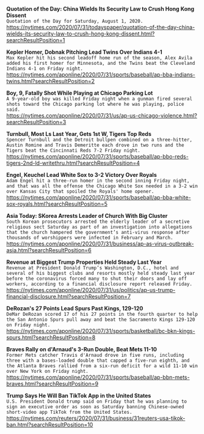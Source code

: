 **Quotation of the Day: China Wields Its Security Law to Crush Hong Kong Dissent**\
`Quotation of the Day for Saturday, August 1, 2020.`\
https://nytimes.com/2020/07/31/todayspaper/quotation-of-the-day-china-wields-its-security-law-to-crush-hong-kong-dissent.html?searchResultPosition=1

**Kepler Homer, Dobnak Pitching Lead Twins Over Indians 4-1**\
`Max Kepler hit his second leadoff home run of the season, Alex Avila added his first homer for Minnesota, and the Twins beat the Cleveland Indians 4-1 on Friday night.`\
https://nytimes.com/aponline/2020/07/31/sports/baseball/ap-bba-indians-twins.html?searchResultPosition=2

**Boy, 9, Fatally Shot While Playing at Chicago Parking Lot**\
`A 9-year-old boy was killed Friday night when a gunman fired several shots toward the Chicago parking lot where he was playing, police said.`\
https://nytimes.com/aponline/2020/07/31/us/ap-us-chicago-violence.html?searchResultPosition=3

**Turnbull, Most Ls Last Year, Gets 1st W, Tigers Top Reds**\
`Spencer Turnbull and the Detroit bullpen combined on a three-hitter, Austin Romine and Travis Demeritte each drove in two runs and the Tigers beat the Cincinnati Reds 7-2 Friday night.`\
https://nytimes.com/aponline/2020/07/31/sports/baseball/ap-bbo-reds-tigers-2nd-ld-writethru.html?searchResultPosition=4

**Engel, Keuchel Lead White Sox to 3-2 Victory Over Royals**\
`Adam Engel hit a three-run homer in the second inning Friday night, and that was all the offense the Chicago White Sox needed in a 3-2 win over Kansas City that spoiled the Royals' home opener.`\
https://nytimes.com/aponline/2020/07/31/sports/baseball/ap-bba-white-sox-royals.html?searchResultPosition=5

**Asia Today: SKorea Arrests Leader of Church With Big Cluster**\
`South Korean prosecutors arrested the elderly leader of a secretive religious sect Saturday as part of an investigation into allegations that the church hampered the government’s anti-virus response after thousands of worshippers were infected in February and March.`\
https://nytimes.com/aponline/2020/07/31/business/ap-as-virus-outbreak-asia.html?searchResultPosition=6

**Revenue at Biggest Trump Properties Held Steady Last Year**\
`Revenue at President Donald Trump’s Washington, D.C., hotel and several of his biggest clubs and resorts mostly held steady last year before the coronavirus forced many to shut their doors and lay off workers, according to a financial disclosure report released Friday.`\
https://nytimes.com/aponline/2020/07/31/us/politics/ap-us-trump-financial-disclosure.html?searchResultPosition=7

**DeRozan's 27 Points Lead Spurs Past Kings, 129-120**\
`DeMar DeRozan scored 17 of his 27 points in the fourth quarter to help the San Antonio Spurs pull away and beat the Sacramento Kings 129-120 on Friday night.`\
https://nytimes.com/aponline/2020/07/31/sports/basketball/bc-bkn-kings-spurs.html?searchResultPosition=8

**Braves Rally on d'Arnaud's 3-Run Double, Beat Mets 11-10**\
`Former Mets catcher Travis d'Arnaud drove in five runs, including three with a bases-loaded double that capped a five-run eighth, and the Atlanta Braves rallied from a six-run deficit for a wild 11-10 win over New York on Friday night. `\
https://nytimes.com/aponline/2020/07/31/sports/baseball/ap-bbn-mets-braves.html?searchResultPosition=9

**Trump Says He Will Ban TikTok App in the United States**\
`U.S. President Donald trump said on Friday that he was planning to sign an executive order as soon as Saturday banning Chinese-owned short-video app TikTok from the United States.`\
https://nytimes.com/reuters/2020/07/31/business/31reuters-usa-tikok-ban.html?searchResultPosition=10

